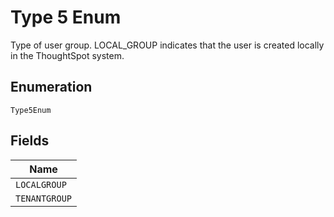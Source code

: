 
# Type 5 Enum

Type of user group. LOCAL_GROUP indicates that the user is created locally in the ThoughtSpot system.

## Enumeration

`Type5Enum`

## Fields

| Name |
|  --- |
| `LOCALGROUP` |
| `TENANTGROUP` |

